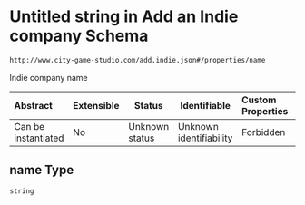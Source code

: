 # Untitled string in Add an Indie company Schema

```txt
http://www.city-game-studio.com/add.indie.json#/properties/name
```

Indie company name


| Abstract            | Extensible | Status         | Identifiable            | Custom Properties | Additional Properties | Access Restrictions | Defined In                                                                     |
| :------------------ | ---------- | -------------- | ----------------------- | :---------------- | --------------------- | ------------------- | ------------------------------------------------------------------------------ |
| Can be instantiated | No         | Unknown status | Unknown identifiability | Forbidden         | Allowed               | none                | [add-indie.schema.json\*](../out/add-indie.schema.json "open original schema") |

## name Type

`string`
